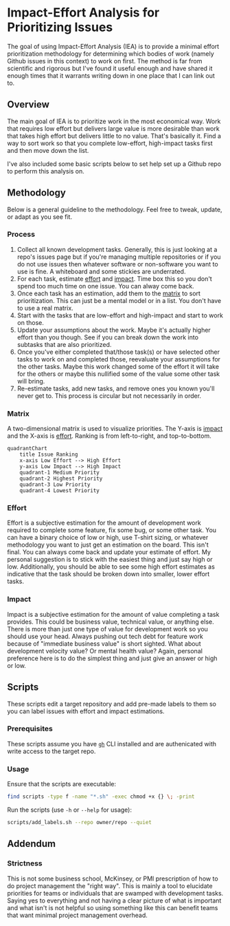 # Impact-Effort Analysis for Prioritizing Issues

The goal of using Impact-Effort Analysis (IEA) is to provide a minimal effort prioritization methodology for determining which bodies of work (namely Github issues in this context) to work on first. The method is far from scientific and rigorous but I've found it useful enough and have shared it enough times that it warrants writing down in one place that I can link out to.

## Overview

The main goal of IEA is to prioritize work in the most economical way. Work that requires low effort but delivers large value is more desirable than work that takes high effort but delivers little to no value. That's basically it. Find a way to sort work so that you complete low-effort, high-impact tasks first and then move down the list.

I've also included some basic scripts below to set help set up a Github repo to perform this analysis on.

## Methodology

Below is a general guideline to the methodology. Feel free to tweak, update, or adapt as you see fit.

### Process

1. Collect all known development tasks. Generally, this is just looking at a repo's issues page but if you're managing multiple repositories or if you do not use issues then whatever software or non-software you want to use is fine. A whiteboard and some stickies are underrated.
2. For each task, estimate [effort](#effort) and [impact](#impact). Time box this so you don't spend too much time on one issue. You can alway come back.
3. Once each task has an estimation, add them to the [matrix](#matrix) to sort prioritization. This can just be a mental model or in a list. You don't have to use a real matrix.
4. Start with the tasks that are low-effort and high-impact and start to work on those.
5. Update your assumptions about the work. Maybe it's actually higher effort than you though. See if you can break down the work into subtasks that are also prioritized.
6. Once you've either completed that/those task(s) or have selected other tasks to work on and completed those, reevaluate your assumptions for the other tasks. Maybe this work changed some of the effort it will take for the others or maybe this nullified some of the value some other task will bring.
7. Re-estimate tasks, add new tasks, and remove ones you known you'll never get to. This process is circular but not necessarily in order.

### Matrix

A two-dimensional matrix is used to visualize priorities. The Y-axis is [impact](#impact) and the X-axis is [effort](#effort). Ranking is from left-to-right, and top-to-bottom.

```mermaid
quadrantChart
    title Issue Ranking
    x-axis Low Effort --> High Effort
    y-axis Low Impact --> High Impact
    quadrant-1 Medium Priority
    quadrant-2 Highest Priority
    quadrant-3 Low Priority
    quadrant-4 Lowest Priority
```

### Effort

Effort is a subjective estimation for the amount of development work required to complete some feature, fix some bug, or some other task. You can have a binary choice of low or high, use T-shirt sizing, or whatever methodology you want to just get an estimation on the board. This isn't final. You can always come back and update your estimate of effort. My personal suggestion is to stick with the easiest thing and just say high or low. Additionally, you should be able to see some high effort estimates as indicative that the task should be broken down into smaller, lower effort tasks.

### Impact

Impact is a subjective estimation for the amount of value completing a task provides. This could be business value, technical value, or anything else. There is more than just one type of value for development work so you should use your head. Always pushing out tech debt for feature work because of "immediate business value" is short sighted. What about development velocity value? Or mental health value? Again, personal preference here is to do the simplest thing and just give an answer or high or low.

## Scripts

These scripts edit a target repository and add pre-made labels to them so you can label issues with effort and impact estimations.

### Prerequisites

These scripts assume you have [`gh`](https://cli.github.com) CLI installed and are authenicated with write access to the target repo.

### Usage

Ensure that the scripts are executable:

```sh
find scripts -type f -name "*.sh" -exec chmod +x {} \; -print
```

Run the scripts (use `-h` or `--help` for usage):

```sh
scripts/add_labels.sh --repo owner/repo --quiet
```

## Addendum

### Strictness

This is not some business school, McKinsey, or PMI prescription of how to do project management the "right way". This is mainly a tool to elucidate priorities for teams or individuals that are swamped with development tasks. Saying yes to everything and not having a clear picture of what is important and what isn't is not helpful so using something like this can benefit teams that want minimal project management overhead.
